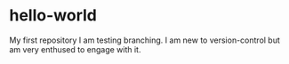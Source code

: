 # hello-world
My first repository
I am testing branching.
I am new to version-control but am very enthused to engage with it.
